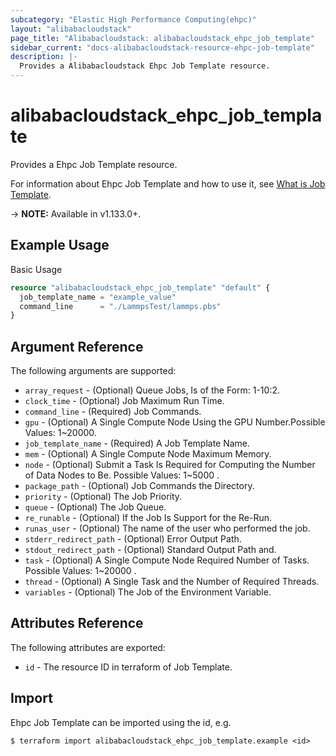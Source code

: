 ```yaml
---
subcategory: "Elastic High Performance Computing(ehpc)"
layout: "alibabacloudstack"
page_title: "Alibabacloudstack: alibabacloudstack_ehpc_job_template"
sidebar_current: "docs-alibabacloudstack-resource-ehpc-job-template"
description: |-
  Provides a Alibabacloudstack Ehpc Job Template resource.
---
```


# alibabacloudstack\_ehpc\_job\_template

Provides a Ehpc Job Template resource.

For information about Ehpc Job Template and how to use it, see [What is Job Template](https://www.alibabacloud.com/help/product/57664.html).

-> **NOTE:** Available in v1.133.0+.

## Example Usage

Basic Usage

```terraform
resource "alibabacloudstack_ehpc_job_template" "default" {
  job_template_name = "example_value"
  command_line      = "./LammpsTest/lammps.pbs"
}

```

## Argument Reference

The following arguments are supported:

* `array_request` - (Optional) Queue Jobs, Is of the Form: 1-10:2.
* `clock_time` - (Optional) Job Maximum Run Time.
* `command_line` - (Required) Job Commands.
* `gpu` - (Optional) A Single Compute Node Using the GPU Number.Possible Values: 1~20000.
* `job_template_name` - (Required) A Job Template Name.
* `mem` - (Optional) A Single Compute Node Maximum Memory.
* `node` - (Optional) Submit a Task Is Required for Computing the Number of Data Nodes to Be. Possible Values: 1~5000 .
* `package_path` - (Optional) Job Commands the Directory.
* `priority` - (Optional) The Job Priority.
* `queue` - (Optional) The Job Queue.
* `re_runable` - (Optional) If the Job Is Support for the Re-Run.
* `runas_user` - (Optional) The name of the user who performed the job.
* `stderr_redirect_path` - (Optional) Error Output Path.
* `stdout_redirect_path` - (Optional) Standard Output Path and.
* `task` - (Optional) A Single Compute Node Required Number of Tasks. Possible Values: 1~20000 .
* `thread` - (Optional) A Single Task and the Number of Required Threads.
* `variables` - (Optional) The Job of the Environment Variable.

## Attributes Reference

The following attributes are exported:

* `id` - The resource ID in terraform of Job Template.

## Import

Ehpc Job Template can be imported using the id, e.g.

```
$ terraform import alibabacloudstack_ehpc_job_template.example <id>
```
